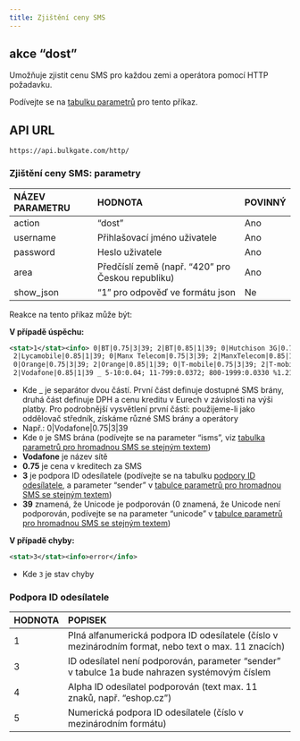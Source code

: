 ```yaml
---
title: Zjištění ceny SMS
---
```


## akce “dost”
Umožňuje zjistit cenu SMS pro každou zemi a operátora pomocí HTTP požadavku.

Podívejte se na [tabulku parametrů](#odeslání-hromadné-sms-s-rozdílným-textem-parametry) pro tento příkaz.

## API URL
``` url
https://api.bulkgate.com/http/
```

### Zjištění ceny SMS: parametry
|NÁZEV PARAMETRU|	HODNOTA|	POVINNÝ|
|:--- |:--- |:--- |
|action|	“dost”|Ano|
|username|	Přihlašovací jméno uživatele|	Ano|
|password|	Heslo uživatele|	Ano|
|area|	Předčíslí země (např. “420” pro Českou republiku)|	Ano|
|show_json|	“1” pro odpověď ve formátu json	|Ne|

Reakce na tento příkaz může být:

**V případě úspěchu:**
``` xml
<stat>1</stat><info> 0|BT|0.75|3|39; 2|BT|0.85|1|39; 0|Hutchison 3G|0.75|3|39; 2|Hutchison 3G|0.85|1|39; 0|Jersey Airtel|0.75|3|39; 2|Jersey Airtel|0.85|1|39; 0|Jersey Telecom|0.75|3|39; 2|Jersey Telecom|0.85|1|39; 0|Lycamobile|0.75|3|39;
 2|Lycamobile|0.85|1|39; 0|Manx Telecom|0.75|3|39; 2|ManxTelecom|0.85|1|39; 0|O2|0.75|3|39; 2|O2|0.85|1|39;
 0|Orange|0.75|3|39; 2|Orange|0.85|1|39; 0|T-mobile|0.75|3|39; 2|T-mobile|0.85|1|39; 0|Vodafone|0.75|3|39;
 2|Vodafone|0.85|1|39 _ 5-10:0.04; 11-799:0.0372; 800-1999:0.0330 %1.21</info>
```

- Kde _ je separátor dvou částí. První část definuje dostupné SMS brány, druhá část definuje DPH a cenu kreditu v Eurech v závislosti na výši platby. Pro podrobnější vysvětlení první části: použijeme-li jako oddělovač středník, získáme různé SMS brány a operátory
- Např.:  0|Vodafone|0.75|3|39
- Kde `0` je SMS brána (podívejte se na parameter “isms”, viz [tabulka parametrů pro hromadnou SMS se stejným textem](http-low-level-api-send-bulk-sms-same-text.md#odeslání-hromadné-sms-se-stejným-textem-parametry))
- **Vodafone** je název sítě
- **0.75** je cena v kreditech za SMS
- **3** je podpora ID odesílatele (podívejte se na tabulku [podpory ID odesílatele,](#podpora-id-odesílatele)  a parameter “sender”  v [tabulce parametrů pro hromadnou SMS se stejným textem](http-low-level-api-send-bulk-sms-same-text.md#odeslání-hromadné-sms-se-stejným-textem-parametry))
- **39** znamená, že Unicode je podporován (0 znamená, že Unicode není podporován, podívejte se na parameter “unicode” v [tabulce parametrů pro hromadnou SMS se stejným textem](http-low-level-api-send-bulk-sms-same-text.md#odeslání-hromadné-sms-se-stejným-textem-parametry))

**V případě chyby:**
``` xml
<stat>3</stat><info>error</info>
```
- Kde `3` je stav chyby

### Podpora ID odesílatele
|	HODNOTA|	POPISEK|
|:--- |:--- |
|1	|Plná alfanumerická podpora ID odesílatele (číslo v mezinárodním format, nebo text o max. 11 znacích)|
|3	|ID odesílatel není podporován,  parameter “sender” v tabulce 1a bude nahrazen systémovým číslem|
|4	|Alpha ID odesílatel podporován (text max. 11 znaků, např. “eshop.cz”)|
|5	|Numerická podpora ID odesílatele (číslo v mezinárodním formátu)|

